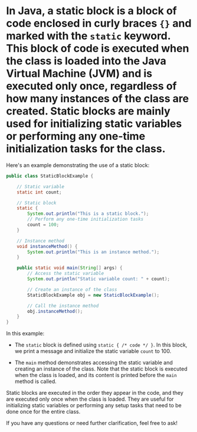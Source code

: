 # In Java, a static block is a block of code enclosed in curly braces `{}` and marked with the `static` keyword. This block of code is executed when the class is loaded into the Java Virtual Machine (JVM) and is executed only once, regardless of how many instances of the class are created. Static blocks are mainly used for initializing static variables or performing any one-time initialization tasks for the class.

Here's an example demonstrating the use of a static block:

```java
public class StaticBlockExample {

    // Static variable
    static int count;

    // Static block
    static {
        System.out.println("This is a static block.");
        // Perform any one-time initialization tasks
        count = 100;
    }

    // Instance method
    void instanceMethod() {
        System.out.println("This is an instance method.");
    }

    public static void main(String[] args) {
        // Access the static variable
        System.out.println("Static variable count: " + count);

        // Create an instance of the class
        StaticBlockExample obj = new StaticBlockExample();

        // Call the instance method
        obj.instanceMethod();
    }
}
```

In this example:

- The `static` block is defined using `static { /* code */ }`. In this block, we print a message and initialize the static variable `count` to 100.

- The `main` method demonstrates accessing the static variable and creating an instance of the class. Note that the static block is executed when the class is loaded, and its content is printed before the `main` method is called.

Static blocks are executed in the order they appear in the code, and they are executed only once when the class is loaded. They are useful for initializing static variables or performing any setup tasks that need to be done once for the entire class.

If you have any questions or need further clarification, feel free to ask!